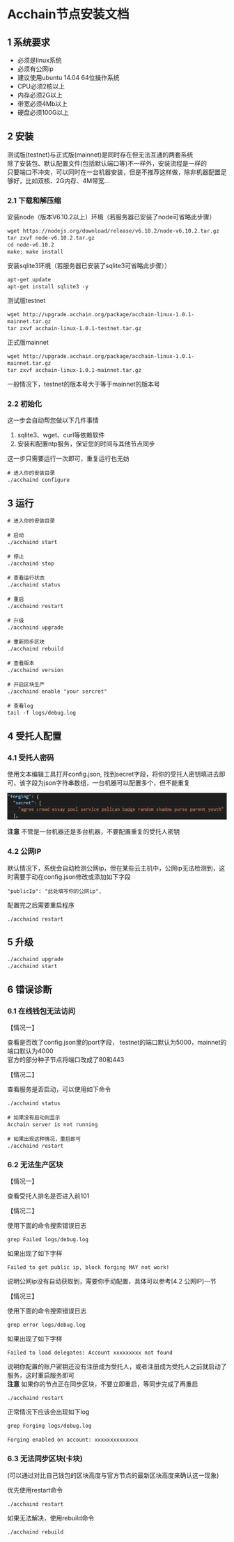 # Acchain节点安装文档

## 1 系统要求

- 必须是linux系统
- 必须有公网ip
- 建议使用ubuntu 14.04 64位操作系统
- CPU必须2核以上
- 内存必须2G以上
- 带宽必须4Mb以上
- 硬盘必须100G以上

## 2 安装

测试版(testnet)与正式版(mainnet)是同时存在但无法互通的两套系统<br>
除了安装包、默认配置文件(包括默认端口等)不一样外，安装流程是一样的<br>
只要端口不冲突，可以同时在一台机器安装，但是不推荐这样做，除非机器配置足够好，比如双核、2G内存、4M带宽...

### 2.1 下载和解压缩

安装node（版本V6.10.2以上）环境（若服务器已安装了node可省略此步骤）

```
wget https://nodejs.org/download/release/v6.10.2/node-v6.10.2.tar.gz
tar zxvf node-v6.10.2.tar.gz
cd node-v6.10.2
make; make install
```

安装sqlite3环境（若服务器已安装了sqlite3可省略此步骤））

```
apt-get update
apt-get install sqlite3 -y
```

测试版testnet

```
wget http://upgrade.acchain.org/package/acchain-linux-1.0.1-mainnet.tar.gz
tar zxvf acchain-linux-1.0.1-testnet.tar.gz
```

正式版mainnet

```
wget http://upgrade.acchain.org/package/acchain-linux-1.0.1-mainnet.tar.gz
tar zxvf acchain-linux-1.0.1-mainnet.tar.gz
```

一般情况下，testnet的版本号大于等于mainnet的版本号

### 2.2 初始化

这一步会自动帮您做以下几件事情

1. sqlite3、wget、curl等依赖软件
2. 安装和配置ntp服务，保证您的时间与其他节点同步

这一步只需要运行一次即可，重复运行也无妨

```
# 进入你的安装目录
./acchaind configure
```

## 3 运行

```
# 进入你的安装目录

# 启动
./acchaind start

# 停止
./acchaind stop

# 查看运行状态
./acchaind status

# 重启
./acchaind restart

# 升级
./acchaind upgrade

# 重新同步区块
./acchaind rebuild

# 查看版本
./acchaind version

# 开启区块生产
./acchaind enable "your sercret"

# 查看log
tail -f logs/debug.log
```

## 4 受托人配置

### 4.1 受托人密码

使用文本编辑工具打开config.json, 找到secret字段，将你的受托人密钥填进去即可，该字段为json字符串数组，一台机器可以配置多个，但不能重复

![forging secret](./assets/forging-secret.png)

**注意** 不管是一台机器还是多台机器，不要配置重复的受托人密钥

### 4.2 公网IP

默认情况下，系统会自动检测公网ip，但在某些云主机中，公网ip无法检测到，这时需要手动在config.json修改或添加如下字段

```
"publicIp": "此处填写你的公网ip",
```

配置完之后需要重启程序

```
./acchaind restart
```

## 5 升级

```
./acchaind upgrade
./acchaind start
```

## 6 错误诊断

### 6.1 在线钱包无法访问

【情况一】

查看是否改了config.json里的port字段， testnet的端口默认为5000，mainnet的端口默认为4000<br>
官方的部分种子节点将端口改成了80和443

【情况二】

查看服务是否启动，可以使用如下命令

```
./acchaind status

# 如果没有启动则显示
Acchain server is not running

# 如果出现这种情况，重启即可
./acchaind restart
```

### 6.2 无法生产区块 

【情况一】

查看受托人排名是否进入前101

【情况二】

使用下面的命令搜索错误日志

```
grep Failed logs/debug.log
```

如果出现了如下字样

```
Failed to get public ip, block forging MAY not work!
```

说明公网ip没有自动获取到，需要你手动配置，具体可以参考[4.2 公网IP]一节

【情况三】

使用下面的命令搜索错误日志

```
grep error logs/debug.log
```

如果出现了如下字样

```
Failed to load delegates: Account xxxxxxxxx not found
```

说明你配置的账户密钥还没有注册成为受托人，或者注册成为受托人之前就启动了服务，这时重启服务即可<br>
**注意** 如果你的节点正在同步区块，不要立即重启，等同步完成了再重启

```
./acchaind restart
```

正常情况下应该会出现如下log

```
grep Forging logs/debug.log

Forging enabled on account: xxxxxxxxxxxxxx
```

### 6.3 无法同步区块(卡块)

(可以通过对比自己钱包的区块高度与官方节点的最新区块高度来确认这一现象)<br>

优先使用restart命令

```
./acchaind restart
```

如果无法解决，使用rebuild命令

```
./acchaind rebuild
```


